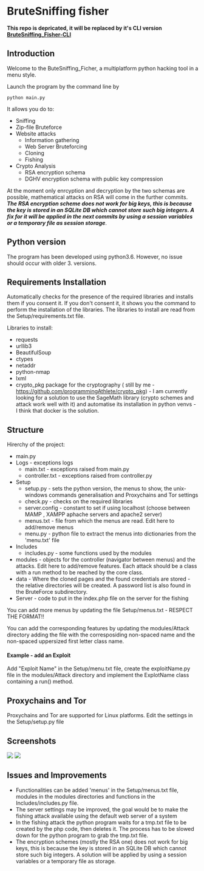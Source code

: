 # BruteSniffing fisher

<b>This repo is depricated, it will be replaced by it's CLI version [BruteSniffing_Fisher-CLI](https://github.com/programmingAthlete/BruteSniffing_Fisher-CLI)</b>

## Introduction

Welcome to the ButeSniffing_Ficher, a multiplatform python hacking tool in a menu style.</br>

Launch the program by the command line by</br>

    python main.py

It allows you do to:

* Sniffing
* Zip-file Bruteforce
* Website attacks
    * Information gathering
    * Web Server Bruteforcing
    * Cloning
    * Fishing
* Crypto Analysis
    * RSA encryption schema
    * DGHV encryption schema with public key compression

At the moment only enrcyption and decryption by the two schemas are possible, mathematical attacks on RSA will come in
the further commits. ***The RSA encryption scheme does not work for big keys, this is because the key is stored in an
SQLite DB which cannot store such big integers. A fix for it will be applied in the next commits by using a session
variables or a temporary file as session storage***.

## Python version

The program has been developed using python3.6. However, no issue should occur with older 3. versions.

## Requirements Installation

Automatically checks for the presence of the required libraries and installs them if you consent it. If you don't
consent it, it shows you the command to perform the installation of the libraries. The libraries to install are read
from the Setup/requirements.txt file.

Libraries to install:

* requests
* urllib3
* BeautifulSoup
* ctypes
* netaddr
* python-nmap
* lxml
* crypto_pkg package for the cryptography ( still by me - https://github.com/programmingAthlete/crypto_pkg) - I am
  currently looking for a solution to use the SageMath library (crypto schemes and attack work well with it) and
  automatise its installation in python venvs - I think that docker is the solution.

## Structure

Hirerchy of the project:

* main.py
* Logs - exceptions logs
    * main.txt - exceptions raised from main.py
    * controller.txt - exceptions raised from controller.py
* Setup
    * setup.py - sets the python version, the menus to show, the unix-windows commands generalisation and Proxychains
      and Tor settings
    * check.py - checks on the required libraries
    * server.config - constant to set if using localhost (choose between MAMP , XAMPP aphache servers and apache2
      server)
    * menus.txt - file from which the menus are read. Edit here to add/remove menus
    * menu.py - python file to extract the menus into dictionaries from the 'menu.txt' file
* Includes
    * includes.py - some functions used by the modules
* modules - objects for the controller (navigator between menus) and the attacks. Edit here to add/remove features. Each
  attack should be a class with a run method to be reached by the core class.
* data - Where the cloned pages and the found credentials are stored - the relative directories will be created. A
  password list is also found in the BruteForce subdirectory.
* Server - code to put in the index.php file on the server for the fishing

You can add more menus by updating the file Setup/menus.txt - RESPECT THE FORMAT!!

You can add the corresponding features by updating the modules/Attack directory adding the file with the corresposiding
non-spaced name and the non-spaced uppersized first letter class name.

#### Example - add an Exploit

Add "Exploit Name" in the Setup/menu.txt file, create the exploitName.py file in the modules/Attack directory and
implement the ExplotName class containing a run() method.

## Proxychains and Tor

Proxychains and Tor are supported for Linux platforms. Edit the settings in the Setup/setup.py file

## Screenshots

<img src="Screenshot/introMenu.png">
<img src="Screenshot/webAttackMenu.png">

## Issues and Improvements

* Functionalities can be added 'menus' in the Setup/menus.txt file, modules in the modules directories and functions in
  the Includes/includes.py file.
* The server settings may be improved, the goal would be to make the fishing attack available using the default web
  server of a system
* In the fishing attack the python program waits for a tmp.txt file to be created by the php code, then deletes it. The
  process has to be slowed down for the python program to grab the tmp.txt file.
* The encryption schemes (mostly the RSA one) does not work for big keys, this is because the key is stored in an SQLite
  DB which cannot store such big integers. A solution will be applied by using a session variables or a temporary file
  as storage.
